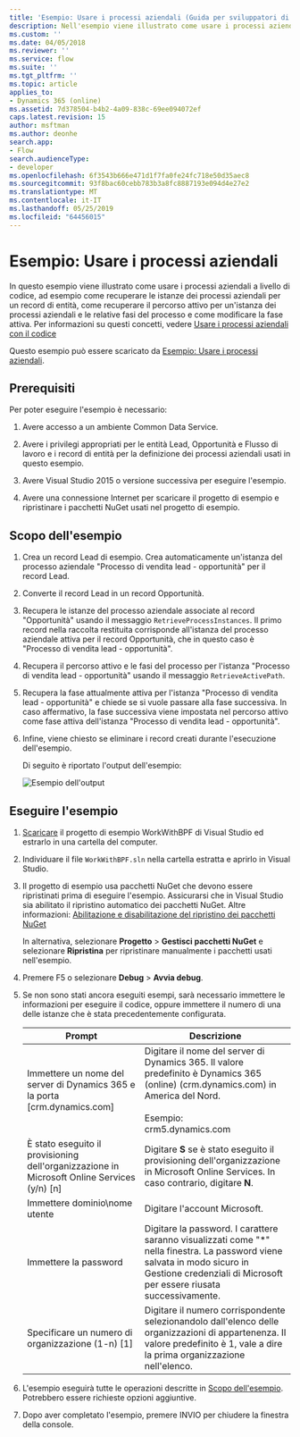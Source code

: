 ```yaml
---
title: 'Esempio: Usare i processi aziendali (Guida per sviluppatori di Dynamics 365 Customer Engagement) | MicrosoftDocs'
description: Nell'esempio viene illustrato come usare i processi aziendali a livello di codice, ad esempio come recuperare le istanze dei processi aziendali per un record di entità, come recuperare il percorso attivo per un'istanza dei processi aziendali e le relative fasi del processo e come modificare la fase attiva.
ms.custom: ''
ms.date: 04/05/2018
ms.reviewer: ''
ms.service: flow
ms.suite: ''
ms.tgt_pltfrm: ''
ms.topic: article
applies_to:
- Dynamics 365 (online)
ms.assetid: 7d378504-b4b2-4a09-838c-69ee094072ef
caps.latest.revision: 15
author: msftman
ms.author: deonhe
search.app:
- Flow
search.audienceType:
- developer
ms.openlocfilehash: 6f3543b666e471d1f7fa0fe24fc718e50d35aec8
ms.sourcegitcommit: 93f8bac60cebb783b3a8fc8887193e094d4e27e2
ms.translationtype: MT
ms.contentlocale: it-IT
ms.lasthandoff: 05/25/2019
ms.locfileid: "64456015"
---
```

# <a name="sample-work-with-business-process-flows"></a>Esempio: Usare i processi aziendali

In questo esempio viene illustrato come usare i processi aziendali a livello di codice, ad esempio come recuperare le istanze dei processi aziendali per un record di entità, come recuperare il percorso attivo per un'istanza dei processi aziendali e le relative fasi del processo e come modificare la fase attiva. Per informazioni su questi concetti, vedere [Usare i processi aziendali con il codice](business-process-flows-code.md)  

 Questo esempio può essere scaricato da [Esempio: Usare i processi aziendali](https://go.microsoft.com/fwlink/p/?LinkId=846108).  

<a name="BKMK_Prerequisites"></a>   
## <a name="prerequisites"></a>Prerequisiti  
 Per poter eseguire l'esempio è necessario:  

1. Avere accesso a un ambiente Common Data Service.  

2. Avere i privilegi appropriati per le entità Lead, Opportunità e Flusso di lavoro e i record di entità per la  definizione dei processi aziendali usati in questo esempio.  

3. Avere Visual Studio 2015 o versione successiva per eseguire l'esempio.  

4. Avere una connessione Internet per scaricare il progetto di esempio e ripristinare i pacchetti NuGet usati nel progetto di esempio.  

<a name="BKMK_WhatThisSampleDoes"></a>   
## <a name="what-this-sample-does"></a>Scopo dell'esempio  

1.  Crea un record Lead di esempio. Crea automaticamente un'istanza del processo aziendale "Processo di vendita lead - opportunità" per il record Lead.  

2.  Converte il record Lead in un record Opportunità.  


4.  Recupera le istanze del processo aziendale associate al record "Opportunità" usando il messaggio `RetrieveProcessInstances`. Il primo record nella raccolta restituita corrisponde all'istanza del processo aziendale attiva per il record Opportunità, che in questo caso è "Processo di vendita lead - opportunità".  

5.  Recupera il percorso attivo e le fasi del processo per l'istanza "Processo di vendita lead - opportunità" usando il messaggio `RetrieveActivePath`.  

6.  Recupera la fase attualmente attiva per l'istanza "Processo di vendita lead - opportunità" e chiede se si vuole passare alla fase successiva. In caso affermativo, la fase successiva viene impostata nel percorso attivo come fase attiva dell'istanza "Processo di vendita lead - opportunità".  

7.  Infine, viene chiesto se eliminare i record creati durante l'esecuzione dell'esempio.  

     Di seguito è riportato l'output dell'esempio:  

    ![Esempio dell'output](media/work-with-bpf-sample-output.png "Esempio dell'output")  

<a name="BKMK_runSample"></a>   
## <a name="run-the-sample"></a>Eseguire l'esempio  

1. [Scaricare](https://go.microsoft.com/fwlink/p/?LinkId=846108) il progetto di esempio WorkWithBPF di Visual Studio ed estrarlo in una cartella del computer.  

2. Individuare il file `WorkWithBPF.sln` nella cartella estratta e aprirlo in Visual Studio.  

3. Il progetto di esempio usa pacchetti NuGet che devono essere ripristinati prima di eseguire l'esempio. Assicurarsi che in Visual Studio sia abilitato il ripristino automatico dei pacchetti NuGet. Altre informazioni: [Abilitazione e disabilitazione del ripristino dei pacchetti NuGet](https://go.microsoft.com/fwlink/?linkid=846106)  

    In alternativa, selezionare **Progetto** > **Gestisci pacchetti NuGet** e selezionare **Ripristina** per ripristinare manualmente i pacchetti usati nell'esempio.  

4. Premere F5 o selezionare **Debug** > **Avvia debug**.  

5. Se non sono stati ancora eseguiti esempi, sarà necessario immettere le informazioni per eseguire il codice, oppure immettere il numero di una delle istanze che è stata precedentemente configurata.  


   |                                 Prompt                                  |                                                                                             Descrizione                                                                                             |
   |-------------------------------------------------------------------------|-----------------------------------------------------------------------------------------------------------------------------------------------------------------------------------------------------|
   |      Immettere un nome del server di Dynamics 365 e la porta [crm.dynamics.com]       | Digitare il nome del server di Dynamics 365. Il valore predefinito è Dynamics 365 (online)  (crm.dynamics.com) in America del Nord.<br /><br /> Esempio: <br />crm5.dynamics.com |
   | È stato eseguito il provisioning dell'organizzazione in Microsoft Online Services (y/n) [n] |                                                 Digitare **S** se è stato eseguito il provisioning dell'organizzazione in Microsoft Online Services. In caso contrario, digitare **N**.                                                  |
   |                          Immettere dominio\nome utente                          |                                                                                    Digitare l'account Microsoft.                                                                                     |
   |                             Immettere la password                              |                      Digitare la password. I carattere saranno visualizzati come "\*" nella finestra. La password viene salvata in modo sicuro in Gestione credenziali di Microsoft per essere riusata successivamente.                       |
   |                Specificare un numero di organizzazione (1-n) [1]                 |                      Digitare il numero corrispondente selezionandolo dall'elenco delle organizzazioni di appartenenza. Il valore predefinito è 1, vale a dire la prima organizzazione nell'elenco.                       |


6. L'esempio eseguirà tutte le operazioni descritte in [Scopo dell'esempio](#what-this-sample-does). Potrebbero essere richieste opzioni aggiuntive.  

7. Dopo aver completato l'esempio, premere INVIO per chiudere la finestra della console.  

